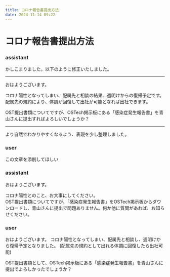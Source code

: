 ```yaml
---
title: コロナ報告書提出方法
date: 2024-11-14 09:22
---
```


# コロナ報告書提出方法

### assistant  

かしこまりました。以下のように修正いたしました。

---

おはようございます。

コロナ陽性となってしまい、配属先と相談の結果、週明けからの復帰予定です。配属先の規約により、体調が回復して出社が可能となれば出社できます。

OST提出書類についてですが、OSTech掲示板にある「感染症発生報告書」を青山さんに提出すればよろしいでしょうか？

---

より自然でわかりやすくなるよう、表現を少し整理しました。

### user  

この文章を添削してほしい

### assistant  

おはようございます。

コロナ陽性とのこと、お大事にしてください。  
OST提出書類についてですが、「感染症発生報告書」をOSTech掲示板からダウンロードし、青山さんに提出で問題ありません。何か他に質問があれば、お知らせください。

### user  

おはようございます。
コロナ陽性となってしまい、配属先と相談し、週明けから復帰予定となりました。
(配属先の規約として出れる体調に回復したら出社可能)

OST提出書類として、OSTech掲示板にある「感染症発生報告書」を青山さんに提出でよろしかったでしょうか？
